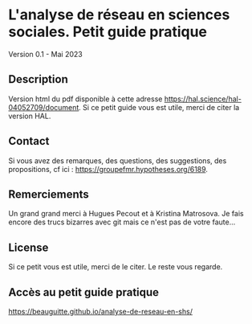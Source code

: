 # L'analyse de réseau en sciences sociales. Petit guide pratique
Version 0.1 - Mai 2023

## Description
Version html du pdf disponible à cette adresse https://hal.science/hal-04052709/document.
Si ce petit guide vous est utile, merci de citer la version HAL.

## Contact
Si vous avez des remarques, des questions, des suggestions, des propositions, cf ici : https://groupefmr.hypotheses.org/6189.

## Remerciements
Un grand grand merci à Hugues Pecout et à Kristina Matrosova. Je fais encore des trucs bizarres avec git mais ce n'est pas de votre faute...

## License
Si ce petit vous est utile, merci de le citer. Le reste vous regarde.

## Accès au petit guide pratique
https://beauguitte.github.io/analyse-de-reseau-en-shs/

